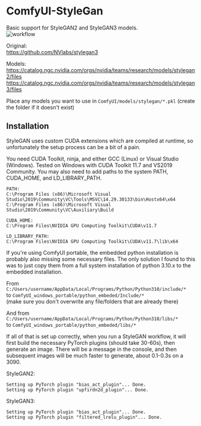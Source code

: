 # ComfyUI-StyleGan

Basic support for StyleGAN2 and StyleGAN3 models.  
![workflow](https://raw.githubusercontent.com/spacepxl/ComfyUI-StyleGan/main/workflow.png)

Original:  
https://github.com/NVlabs/stylegan3

Models:  
https://catalog.ngc.nvidia.com/orgs/nvidia/teams/research/models/stylegan2/files  
https://catalog.ngc.nvidia.com/orgs/nvidia/teams/research/models/stylegan3/files  

Place any models you want to use in `ComfyUI/models/stylegan/*.pkl` (create the folder if it doesn't exist)

## Installation

StyleGAN uses custom CUDA extensions which are compiled at runtime, so unfortunately the setup process can be a bit of a pain.

You need CUDA Toolkit, ninja, and either GCC (Linux) or Visual Studio (Windows). Tested on Windows with CUDA Toolkit 11.7 and VS2019 Community. You may also need to add paths to the system PATH, CUDA_HOME, and LD_LIBRARY_PATH.

```
PATH:
C:\Program Files (x86)\Microsoft Visual Studio\2019\Community\VC\Tools\MSVC\14.29.30133\bin\Hostx64\x64
C:\Program Files (x86)\Microsoft Visual Studio\2019\Community\VC\Auxiliary\Build

CUDA_HOME:
C:\Program Files\NVIDIA GPU Computing Toolkit\CUDA\v11.7

LD_LIBRARY_PATH:
C:\Program Files\NVIDIA GPU Computing Toolkit\CUDA\v11.7\lib\x64
```

If you're using ComfyUI portable, the embedded python installation is probably also missing some necessary files. The only solution I found to this was to just copy them from a full system installation of python 3.10.x to the embedded installation.

From `C:/Users/username/AppData/Local/Programs/Python/Python310/include/*`  
to `ComfyUI_windows_portable/python_embeded/Include/*`  
(make sure you don't overwrite any file/folders that are already there)

And from `C:/Users/username/AppData/Local/Programs/Python/Python310/libs/*`  
to `ComfyUI_windows_portable/python_embeded/libs/*`

If all of that is set up correctly, when you run a StyleGAN workflow, it will first build the necessary PyTorch plugins (should take 30-60s), then generate an image. There will be a message in the console, and then subsequent images will be much faster to generate, about 0.1-0.3s on a 3090.

StyleGAN2:  
```
Setting up PyTorch plugin "bias_act_plugin"... Done.
Setting up PyTorch plugin "upfirdn2d_plugin"... Done.
```
StyleGAN3:  
```
Setting up PyTorch plugin "bias_act_plugin"... Done.
Setting up PyTorch plugin "filtered_lrelu_plugin"... Done.
```  
